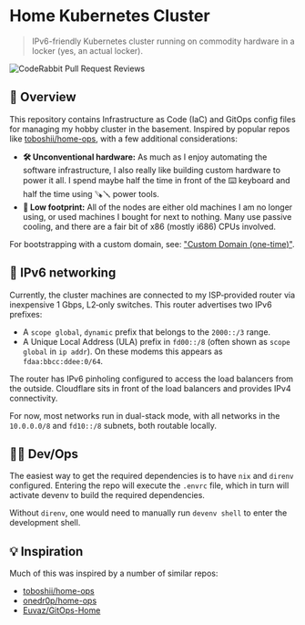 # Home Kubernetes Cluster

> IPv6-friendly Kubernetes cluster running on commodity hardware in a locker (yes, an actual locker).

![CodeRabbit Pull Request Reviews](https://img.shields.io/coderabbit/prs/github/attilaolah/homelab?labelColor=171717&color=FF570A&link=https%3A%2F%2Fcoderabbit.ai&label=CodeRabbit+Reviews)

## 📖 Overview

This repository contains Infrastructure as Code (IaC) and GitOps config files for managing my hobby cluster in the
basement. Inspired by popular repos like [toboshii/home-ops], with a few additional considerations:

- **🛠️ Unconventional hardware:** As much as I enjoy automating the software infrastructure, I also really like
  building custom hardware to power it all. I spend maybe half the time in front of the ⌨️ keyboard and half the time
  using 🪚🪛 power tools.
- **🌳 Low footprint:** All of the nodes are either old machines I am no longer using, or used machines I bought for
  next to nothing. Many use passive cooling, and there are a fair bit of x86 (mostly i686) CPUs involved.

For bootstrapping with a custom domain, see: ["Custom Domain (one-time)"](bootstrap/README.md#custom-domain-one-time).

## 🚧 IPv6 networking

Currently, the cluster machines are connected to my ISP‑provided router via inexpensive 1 Gbps, L2‑only switches. This
router advertises two IPv6 prefixes:

- A `scope global`, `dynamic` prefix that belongs to the `2000::/3` range.
- A Unique Local Address (ULA) prefix in `fd00::/8` (often shown as `scope global` in `ip addr`). On these modems this
  appears as `fdaa:bbcc:ddee:0/64`.

The router has IPv6 pinholing configured to access the load balancers from the outside. Cloudflare sits in front of the
load balancers and provides IPv4 connectivity.

For now, most networks run in dual-stack mode, with all networks in the `10.0.0.0/8` and `fd10::/8` subnets, both
routable locally.

## 🧑‍💻️ Dev/Ops

The easiest way to get the required dependencies is to have `nix` and `direnv` configured. Entering the repo will
execute the `.envrc` file, which in turn will activate devenv to build the required dependencies.

Without `direnv`, one would need to manually run `devenv shell` to enter the development shell.

## 💡 Inspiration

Much of this was inspired by a number of similar repos:

- [toboshii/home-ops]
- [onedr0p/home-ops](https://github.com/onedr0p/home-ops)
- [Euvaz/GitOps-Home](https://github.com/Euvaz/GitOps-Home)

[toboshii/home-ops]: https://github.com/toboshii/home-ops
